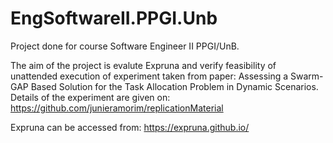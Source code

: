 # EngSoftwareII.PPGI.Unb
Project done for course Software Engineer II PPGI/UnB.

The aim of the project is evalute Expruna and verify feasibility of unattended execution of experiment taken from paper: Assessing a Swarm-GAP Based Solution for the Task Allocation Problem in Dynamic Scenarios. Details of the experiment are given on: https://github.com/junieramorim/replicationMaterial

Expruna can be accessed from: https://expruna.github.io/ 
